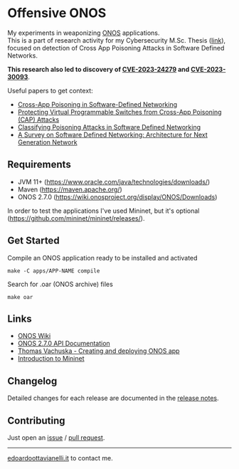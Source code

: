 # Offensive ONOS

My experiments in weaponizing [ONOS](https://github.com/opennetworkinglab/onos) applications.  
This is a part of research activity for my Cybersecurity M.Sc. Thesis ([link](https://github.com/edoardottt/master-degree-thesis/)), focused on detection of Cross App Poisoning Attacks in Software Defined Networks.  

**This research also led to discovery of [CVE-2023-24279](https://nvd.nist.gov/vuln/detail/CVE-2023-24279) and [CVE-2023-30093](https://nvd.nist.gov/vuln/detail/CVE-2023-30093)**.

Useful papers to get context: 
  - [Cross-App Poisoning in Software-Defined Networking](https://dl.acm.org/doi/10.1145/3243734.3243759)
  - [Protecting Virtual Programmable Switches from Cross-App Poisoning (CAP) Attacks](https://ieeexplore.ieee.org/document/9789775)
  - [Classifying Poisoning Attacks in Software Defined Networking](https://ieeexplore.ieee.org/abstract/document/8920310)
  - [A Survey on Software Defined Networking: Architecture for Next Generation Network](https://arxiv.org/abs/2001.10165)

Requirements
-----

- JVM 11+ (https://www.oracle.com/java/technologies/downloads/)
- Maven (https://maven.apache.org/)
- ONOS 2.7.0 (https://wiki.onosproject.org/display/ONOS/Downloads)

In order to test the applications I've used Mininet, but it's optional (https://github.com/mininet/mininet/releases/).

Get Started
-----

Compile an ONOS application ready to be installed and activated
```console
make -C apps/APP-NAME compile
```

Search for .oar (ONOS archive) files
```console
make oar
```

Links
-----
- [ONOS Wiki](https://wiki.onosproject.org/display/ONOS/ONOS)
- [ONOS 2.7.0 API Documentation](https://api.onosproject.org/2.7.0/apidocs/)
- [Thomas Vachuska - Creating and deploying ONOS app](https://www.youtube.com/watch?v=mzQubYhJhro&ab_channel=ThomasVachuska)
- [Introduction to Mininet](https://github.com/mininet/mininet/wiki/Introduction-to-Mininet)

Changelog
-----
Detailed changes for each release are documented in the [release notes](https://github.com/edoardottt/offensive-onos-apps/releases).

Contributing
-------

Just open an [issue](https://github.com/edoardottt/offensive-onos-apps/issues) / [pull request](https://github.com/edoardottt/offensive-onos-apps/pulls).

-------

[edoardoottavianelli.it](https://www.edoardoottavianelli.it/) to contact me.
